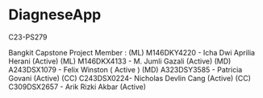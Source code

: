 # DiagneseApp
C23-PS279

Bangkit Capstone Project 
Member :
(ML) M146DKY4220 - Icha Dwi Aprilia Herani (Active)
(ML) M146DKX4133 - M. Jumli Gazali (Active)
(MD) A243DSX1079 - Felix Winston ( Active )
(MD) A323DSY3585 - Patricia Govani (Active)
(CC) C243DSX0224- Nicholas Devlin Cang (Active)
(CC) C309DSX2657 - Arik Rizki Akbar (Active)

